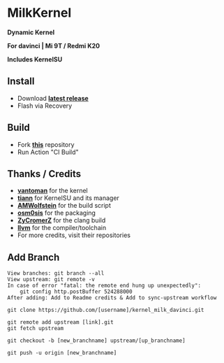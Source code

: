 # MilkKernel

**Dynamic Kernel**

**For davinci | Mi 9T / Redmi K20**

**Includes KernelSU**

## Install

- Download **[latest release](https://github.com/SchweGELBin/action_kernel_milk_davinci/releases/latest/)**
- Flash via Recovery

## Build

- Fork **[this](https://github.com/SchweGELBin/action_kernel_milk_davinci/)** repository
- Run Action "CI Build"

## Thanks / Credits
- **[vantoman](https://github.com/vantoman/kernel_xiaomi_sm6150)** for the kernel
- **[tiann](https://github.com/tiann/KernelSU/)** for KernelSU and its manager
- **[AMWolfstein](https://github.com/AMWolfstein/action_kernelsu/)** for the build script
- **[osm0sis](https://github.com/osm0sis/AnyKernel3/)** for the packaging
- **[ZyCromerZ](https://github.com/ZyCromerZ/Clang/)** for the clang build
- **[llvm](https://github.com/llvm/llvm-project/)** for the compiler/toolchain
- For more credits, visit their repositories

## Add Branch
```
View branches: git branch --all
View upstream: git remote -v
In case of error "fatal: the remote end hung up unexpectedly":
    git config http.postBuffer 524288000
After adding: Add to Readme credits & Add to sync-upstream workflow
```
```
git clone https://github.com/[username]/kernel_milk_davinci.git

git remote add upstream [link].git
git fetch upstream

git checkout -b [new_branchname] upstream/[up_branchname]

git push -u origin [new_branchname]
```
